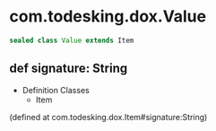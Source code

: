 # com.todesking.dox.Value


```scala
sealed class Value extends Item
```


 def signature: String
-----------------------

* Definition Classes
  * Item

(defined at com.todesking.dox.Item#signature:String)

